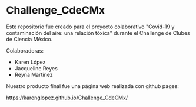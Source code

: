 # Challenge_CdeCMx

Este repositorio fue creado para el proyecto colaborativo "Covid-19 y contaminación del aire: una relación tóxica" durante el Challenge de Clubes de Ciencia México.

Colaboradoras:
 - Karen López
 - Jacqueline Reyes
 - Reyna Martinez

Nuestro producto final fue una página web realizada con github pages: 

https://karenglopez.github.io/Challenge_CdeCMx/
